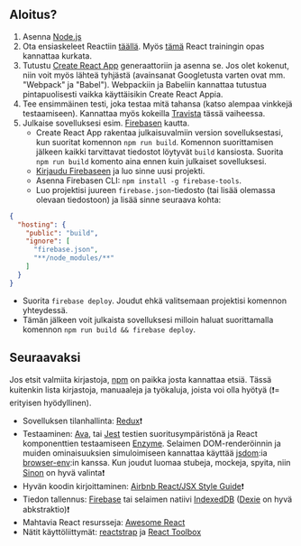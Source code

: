 ## Aloitus?

1. Asenna [Node.js](https://nodejs.org/en/)
2. Ota ensiaskeleet Reactiin [täällä](https://facebook.github.io/react/docs/hello-world.html). Myös [tämä](https://reacttraining.com/online/react-fundamentals) React trainingin opas kannattaa kurkata.
3. Tutustu [Create React App](https://github.com/facebookincubator/create-react-app) generaattoriin ja asenna se. Jos olet kokenut, niin voit myös lähteä tyhjästä (avainsanat Googletusta varten ovat mm. "Webpack" ja "Babel"). Webpackiin ja Babeliin kannattaa tutustua pintapuolisesti vaikka käyttäisikin Create React Appia.
4. Tee ensimmäinen testi, joka testaa mitä tahansa (katso alempaa vinkkejä testaamiseen). Kannattaa myös kokeilla [Travista](https://travis-ci.org/) tässä vaiheessa.
5. Julkaise sovelluksesi esim. [Firebasen](https://firebase.google.com/docs/hosting/quickstart) kautta.
   * Create React App rakentaa julkaisuvalmiin version sovelluksestasi, kun suoritat komennon `npm run build`. Komennon suorittamisen jälkeen kaikki tarvittavat tiedostot löytyvät `build` kansiosta. Suorita `npm run build` komento aina ennen kuin julkaiset sovelluksesi.
   * [Kirjaudu Firebaseen](https://console.firebase.google.com/) ja luo sinne uusi projekti.
   * Asenna Firebasen CLI: `npm install -g firebase-tools`.
   * Luo projektisi juureen `firebase.json`-tiedosto (tai lisää olemassa olevaan tiedostoon) ja lisää sinne seuraava kohta:
```json
{
  "hosting": {
    "public": "build",
    "ignore": [
      "firebase.json",
      "**/node_modules/**"
    ]
  }
}
```
   * Suorita `firebase deploy`. Joudut ehkä valitsemaan projektisi komennon yhteydessä.
   * Tämän jälkeen voit julkaista sovelluksesi milloin haluat suorittamalla komennon `npm run build && firebase deploy`.

## Seuraavaksi

Jos etsit valmiita kirjastoja, [npm](https://www.npmjs.com/) on paikka josta kannattaa etsiä. Tässä kuitenkin lista kirjastoja, manuaaleja ja työkaluja, joista voi olla hyötyä (:exclamation:= erityisen hyödyllinen).

* Sovelluksen tilanhallinta: [Redux](http://redux.js.org/)❗️ 
* Testaaminen: [Ava](https://github.com/avajs/ava), tai [Jest](https://facebook.github.io/jest/) testien suoritusympäristönä ja React komponenttien testaamiseen [Enzyme](https://github.com/airbnb/enzyme). Selaimen DOM-renderöinnin ja muiden ominaisuuksien simuloimiseen kannattaa käyttää [jsdom](https://github.com/tmpvar/jsdom):ia [browser-env](https://github.com/lukechilds/browser-env):in kanssa. Kun joudut luomaa stubeja, mockeja, spyita, niin [Sinon](http://sinonjs.org/) on hyvä valinta❗️   
* Hyvän koodin kirjoittaminen: [Airbnb React/JSX Style Guide](https://github.com/airbnb/javascript/tree/master/react)❗️
* Tiedon tallennus: [Firebase](https://firebase.google.com/) tai selaimen natiivi [IndexedDB](https://developer.mozilla.org/en-US/docs/Web/API/IndexedDB_API) ([Dexie](http://dexie.org/) on hyvä abkstraktio)❗️
* Mahtavia React resursseja: [Awesome React](https://github.com/enaqx/awesome-react)
* Nätit käyttöliittymät: [reactstrap](https://reactstrap.github.io/) ja [React Toolbox](http://react-toolbox.com/#/) 
